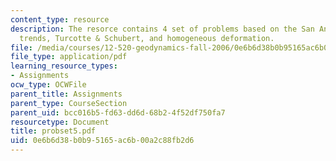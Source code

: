 ```yaml
---
content_type: resource
description: The resorce contains 4 set of problems based on the San Andreas fault
  trends, Turcotte & Schubert, and homogeneous deformation.
file: /media/courses/12-520-geodynamics-fall-2006/0e6b6d38b0b95165ac6b00a2c88fb2d6_probset5.pdf
file_type: application/pdf
learning_resource_types:
- Assignments
ocw_type: OCWFile
parent_title: Assignments
parent_type: CourseSection
parent_uid: bcc016b5-fd63-dd6d-68b2-4f52df750fa7
resourcetype: Document
title: probset5.pdf
uid: 0e6b6d38-b0b9-5165-ac6b-00a2c88fb2d6
---
```

